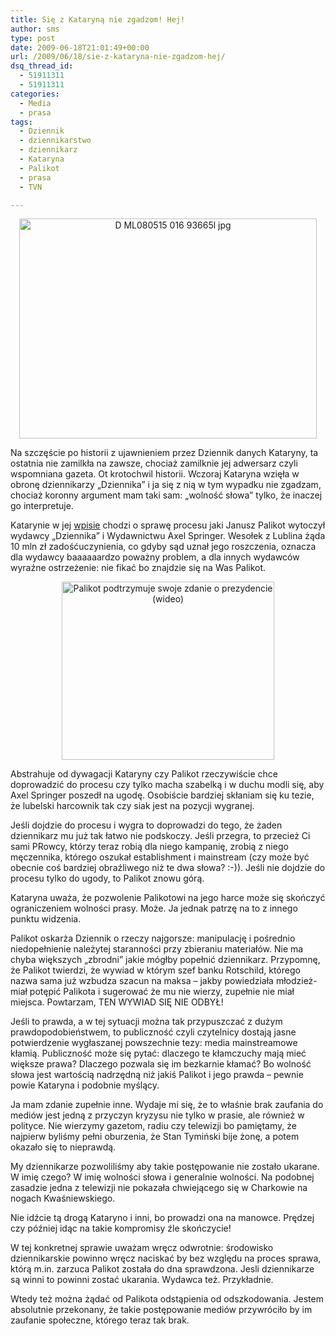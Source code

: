 ```yaml
---
title: Się z Kataryną nie zgadzom! Hej!
author: sms
type: post
date: 2009-06-18T21:01:49+00:00
url: /2009/06/18/sie-z-kataryna-nie-zgadzom-hej/
dsq_thread_id:
  - 51911311
  - 51911311
categories:
  - Media
  - prasa
tags:
  - Dziennik
  - dziennikarstwo
  - dziennikarz
  - Kataryna
  - Palikot
  - prasa
  - TVN

---
```

<a style="margin: 0pt auto; padding: 0px 6px; text-align: center; display: block;" id="aptureLink_ylpfsefxEc" href="http://www.dziennik.pl/files/archive/00093/D_ML080515_016_93665l.jpg"><img title="D ML080515 016 93665l jpg" src="http://www.dziennik.pl/files/archive/00093/D_ML080515_016_93665l.jpg" style="border: 0px none ;" width="476" height="352" /></a>

Na szczęście po historii z ujawnieniem przez Dziennik danych Kataryny, ta ostatnia nie zamilkła na zawsze, chociaż zamilknie jej adwersarz czyli wspomniana gazeta. Ot krotochwil historii. Wczoraj Kataryna wzięła w obronę dziennikarzy &#8222;Dziennika&#8221; i ja się z nią w tym wypadku nie zgadzam, chociaż koronny argument mam taki sam: &#8222;wolność słowa&#8221; tylko, że inaczej go interpretuje.  
<!--more-->


  
Katarynie w jej [wpisie][1] chodzi o sprawę procesu jaki Janusz Palikot wytoczył wydawcy &#8222;Dziennika&#8221; i Wydawnictwu Axel Springer. Wesołek z Lublina żąda 10 mln zł zadośćuczynienia, co gdyby sąd uznał jego roszczenia, oznacza dla wydawcy baaaaaardzo poważny problem, a dla innych wydawców wyraźne ostrzeżenie: nie fikać bo znajdzie się na Was Palikot.

<a style="margin: 0pt auto; padding: 0px 6px; text-align: center; display: block;" id="aptureLink_KgYNTNrcSK" href="http://www.dailymotion.com/video/x6ig7p"><img title="Palikot podtrzymuje swoje zdanie o prezydencie (wideo)" src="http://www.dailymotion.com/thumbnail/160x120/video/x6ig7p_palikot-podtrzymuje-swoje-zdanie-o_news" style="border: 0px none ;" width="340" height="285" /></a>

Abstrahuje od dywagacji Kataryny czy Palikot rzeczywiście chce doprowadzić do procesu czy tylko macha szabelką i w duchu modli się, aby Axel Springer poszedł na ugodę. Osobiście bardziej skłaniam się ku tezie, że lubelski harcownik tak czy siak jest na pozycji wygranej. 

Jeśli dojdzie do procesu i wygra to doprowadzi do tego, że żaden dziennikarz mu już tak łatwo nie podskoczy. Jeśli przegra, to przecież Ci sami PRowcy, którzy teraz robią dla niego kampanię, zrobią z niego męczennika, którego oszukał establishment i mainstream (czy może być obecnie coś bardziej obraźliwego niż te dwa słowa? :-)). Jeśli nie dojdzie do procesu tylko do ugody, to Palikot znowu górą.

Kataryna uważa, że pozwolenie Palikotowi na jego harce może się skończyć ograniczeniem wolności prasy. Może. Ja jednak patrzę na to z innego punktu widzenia.

Palikot oskarża Dziennik o rzeczy najgorsze: manipulację i pośrednio niedopełnienie należytej staranności przy zbieraniu materiałów. Nie ma chyba większych &#8222;zbrodni&#8221; jakie mógłby popełnić dziennikarz. Przypomnę, że Palikot twierdzi, że wywiad w którym szef banku Rotschild, którego nazwa sama już wzbudza szacun na maksa &#8211; jakby powiedziała młodzież- miał potępić Palikota i sugerować że mu nie wierzy, zupełnie nie miał miejsca. Powtarzam, TEN WYWIAD SIĘ NIE ODBYŁ!
  
Jeśli to prawda, a w tej sytuacji można tak przypuszczać z dużym prawdopodobieństwem, to publiczność czyli czytelnicy dostają jasne potwierdzenie wygłaszanej powszechnie tezy: media mainstreamowe kłamią. Publiczność może się pytać: dlaczego te kłamczuchy mają mieć większe prawa? Dlaczego pozwala się im bezkarnie kłamać? Bo wolność słowa jest wartością nadrzędną niż jakiś Palikot i jego prawda &#8211; pewnie powie Kataryna i podobnie myślący.

Ja mam zdanie zupełnie inne. Wydaje mi się, że to właśnie brak zaufania do mediów jest jedną z przyczyn kryzysu nie tylko w prasie, ale również w polityce. Nie wierzymy gazetom, radiu czy telewizji bo pamiętamy, że najpierw byliśmy pełni oburzenia, że Stan Tymiński bije żonę, a potem okazało się to nieprawdą.
  
My dziennikarze pozwoliliśmy aby takie postępowanie nie zostało ukarane. W imię czego? W imię wolności słowa i generalnie wolności. Na podobnej zasadzie jedna z telewizji nie pokazała chwiejącego się w Charkowie na nogach Kwaśniewskiego.

Nie idźcie tą drogą Kataryno i inni, bo prowadzi ona na manowce. Prędzej czy później idąc na takie kompromisy źle skończycie! 

W tej konkretnej sprawie uważam wręcz odwrotnie: środowisko dziennikarskie powinno wręcz naciskać by bez względu na proces sprawa, którą m.in. zarzuca Palikot została do dna sprawdzona. Jesli dziennikarze są winni to powinni zostać ukarania. Wydawca też. Przykładnie. 

Wtedy też można żądać od Palikota odstąpienia od odszkodowania. Jestem absolutnie przekonany, że takie postępowanie mediów przywróciło by im zaufanie społeczne, którego teraz tak brak.

 [1]: http://kataryna.blox.pl/2009/06/Palikot-kontra-Dziennik.html